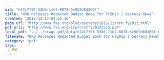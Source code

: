 ```yaml
---
uid: "e24c7f0f-53b6-11e2-8078-5c969d8d366f"
title: "NRO Releases Redacted Budget Book for FY2013 | Secrecy News"
created: "2012-12-13 04:25:16"
page_url: "http://www.fas.org/blog/secrecy/2012/12/nro_fy2013.html"
pdf_urls: "http://www.fas.org/irp/nro/fy2013cbjb.pdf"
local_pdf: "../../hrwgc-pdf/data/e24c7f0f-53b6-11e2-8078-5c969d8d366f-nro-releases-redacted-budget-book-for-fy2013-secrecy-news.pdf"
filename: "NRO Releases Redacted Budget Book for FY2013 | Secrecy News.html"
category: "pdf"
tags: 
 - PDF
---
```

